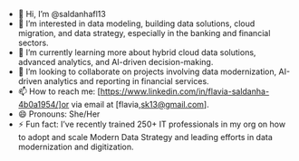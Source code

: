- 👋 Hi, I’m @saldanhafl13
- 👀 I’m interested in data modeling, building data solutions, cloud migration, and data strategy, especially in the banking and financial sectors.
- 🌱 I’m currently learning more about hybrid cloud data solutions, advanced analytics, and AI-driven decision-making.
- 💞️ I’m looking to collaborate on projects involving data modernization, AI-driven analytics and reporting in financial services.
- 📫 How to reach me: [https://www.linkedin.com/in/flavia-saldanha-4b0a1954/]or via email at [flavia,sk13@gmail.com].
- 😄 Pronouns: She/Her
- ⚡ Fun fact: I’ve recently trained 250+ IT professionals in my org on how to adopt and scale Modern Data Strategy and leading efforts in data modernization and digitization.


<!---
saldanhafl13/saldanhafl13 is a ✨ special ✨ repository because its `README.md` (this file) appears on your GitHub profile.
You can click the Preview link to take a look at your changes.
--->
